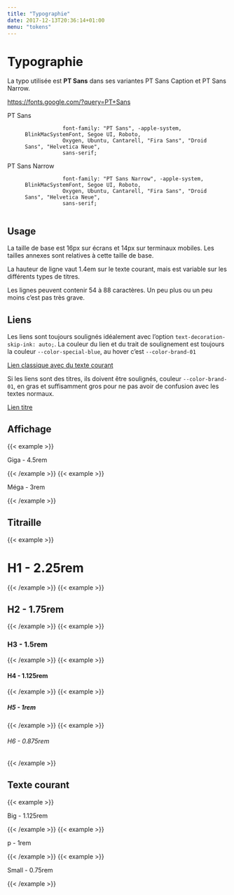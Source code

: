 ```yaml
---
title: "Typographie"
date: 2017-12-13T20:36:14+01:00
menu: "tokens"
---
```


# Typographie

La typo utilisée est **PT Sans** dans ses variantes PT Sans Caption et PT Sans
Narrow.

https://fonts.google.com/?query=PT+Sans

<dl>
    <dt>PT Sans</dt>
    <dd>
        <code>
            font-family: "PT Sans", -apple-system, BlinkMacSystemFont, Segoe UI, Roboto,
            Oxygen, Ubuntu, Cantarell, "Fira Sans", "Droid Sans", "Helvetica Neue",
            sans-serif;
        </code>
    </dd>
    <dt>PT Sans Narrow</dt>
    <dd>
        <code>
            font-family: "PT Sans Narrow", -apple-system, BlinkMacSystemFont, Segoe UI, Roboto,
            Oxygen, Ubuntu, Cantarell, "Fira Sans", "Droid Sans", "Helvetica Neue",
            sans-serif;
        </code>
    </dd>
</dl>

## Usage

La taille de base est 16px sur écrans et 14px sur terminaux mobiles. Les tailles
annexes sont relatives à cette taille de base.

La hauteur de ligne vaut 1.4em sur le texte courant, mais est variable sur les
différents types de titres.

Les lignes peuvent contenir 54 à 88 caractères. Un peu plus ou un peu moins
c’est pas très grave.

## Liens

<p>
    Les liens sont toujours soulignés idéalement avec l’option
    <code>text-decoration-skip-ink: auto;</code>. La couleur du lien et du trait de soulignement est toujours la couleur <code>--color-special-blue</code>, au hover c’est <code>--color-brand-01</code>
</p>

<a href="">Lien classique avec du texte courant</a>

<p>
    Si les liens sont des titres, ils doivent être soulignés, couleur <code>--color-brand-01</code>, en gras et suffisamment
    gros pour ne pas avoir de confusion avec les textes normaux.
</p>

<a href="" class="title">Lien titre</a>

## Affichage

{{< example >}}<p class="giga">Giga - 4.5rem</p>{{< /example >}} {{<
example >}}<p class="mega">Méga - 3rem</p>{{< /example >}}

## Titraille

{{< example >}}<h1>H1 - 2.25rem</h1>{{< /example >}} {{< example >}}<h2>H2 -
1.75rem</h2>{{< /example >}} {{< example >}}<h3>H3 - 1.5rem</h3>{{< /example >}}
{{< example >}}<h4>H4 - 1.125rem</h4>{{< /example >}} {{< example >}}<h5>H5 -
1rem</h5>{{< /example >}} {{< example >}}<h6>H6 - 0.875rem</h6>{{< /example >}}

## Texte courant

{{< example >}}<p class="big">Big - 1.125rem</p>{{< /example >}} {{<
example >}}<p>p - 1rem</p>{{< /example >}} {{<
example >}}<p class="small">Small - 0.75rem</p>{{< /example >}}
